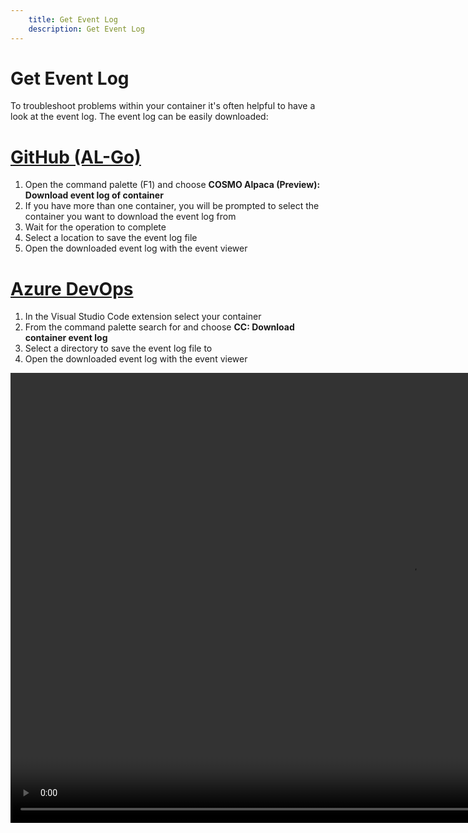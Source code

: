 ```yaml
---
    title: Get Event Log
    description: Get Event Log
---
```


# Get Event Log

To troubleshoot problems within your container it's often helpful to have a look at the event log. The event log can be easily downloaded:

# [**GitHub (AL-Go)**](#tab/github)

1. Open the command palette (F1) and choose **COSMO Alpaca (Preview): Download event log of container**
1. If you have more than one container, you will be prompted to select the container you want to download the event log from
1. Wait for the operation to complete
1. Select a location to save the event log file
1. Open the downloaded event log with the event viewer

# [**Azure DevOps**](#tab/azdevops)

1. In the Visual Studio Code extension select your container
1. From the command palette search for and choose **CC: Download container event log**
1. Select a directory to save the event log file to
1. Open the downloaded event log with the event viewer

<video width="1280px" height="720px" controls>
  <source src="../media/event-log.mp4" type="video/mp4">
  Your browser does not support the video tag.
</video>

